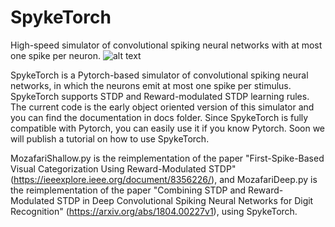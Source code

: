 # SpykeTorch
High-speed simulator of convolutional spiking neural networks with at most one spike per neuron.
![alt text](https://raw.githubusercontent.com/miladmozafari/SpykeTorch/master/logo.png)

SpykeTorch is a Pytorch-based simulator of convolutional spiking neural networks, in which the neurons emit at most one spike per stimulus. SpykeTorch supports STDP and Reward-modulated STDP learning rules. The current code is the early object oriented version of this simulator and you can find the documentation in docs folder. Since SpykeTorch is fully compatible with Pytorch, you can easily use it if you know Pytorch. Soon we will publish a tutorial on how to use SpykeTorch.

MozafariShallow.py is the reimplementation of the paper "First-Spike-Based Visual Categorization Using Reward-Modulated STDP" (https://ieeexplore.ieee.org/document/8356226/), and MozafariDeep.py is the reimplementation of the paper "Combining STDP and Reward-Modulated STDP in Deep Convolutional Spiking Neural Networks for Digit Recognition" (https://arxiv.org/abs/1804.00227v1), using SpykeTorch.

